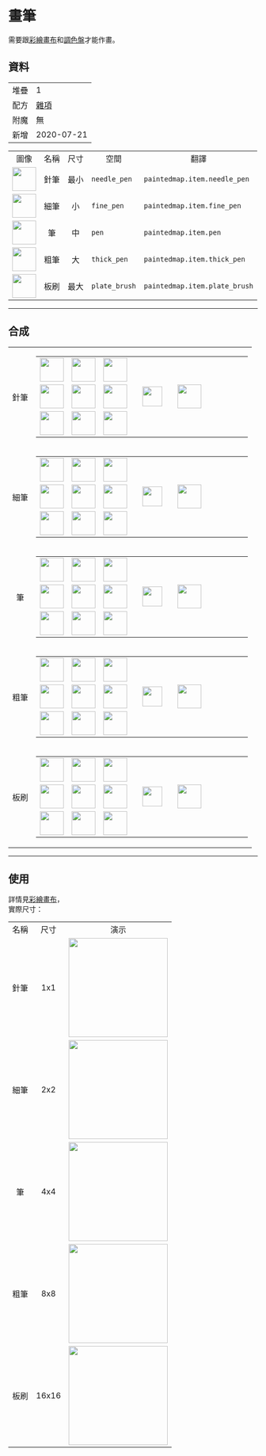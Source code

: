 # 畫筆
需要跟[彩繪畫布](draw_map.md)和[調色盤](palette.md)才能作畫。

## 資料

<table>
    <tr><td>堆疊</td><td>1</td></tr>
    <tr><td>配方</td><td><a href="https://minecraft.fandom.com/zh/wiki/合成/雜項配方">雜項</a></td></tr>
    <tr><td>附魔</td><td>無</td></tr>
    <tr><td>新增</td><td>2020-07-21</td></tr>
</table>
<table>
    <tr><td align="center">圖像</td><td align="center">名稱</td><td align="center">尺寸</td><td align="center">空間</td><td align="center">翻譯</td></tr>
    <tr><td align="center"><img src="https://i.imgur.com/WlYn4nT.png" height="48"/></td><td align="center">針筆</td><td align="center">最小</td><td><code>needle_pen</code></td><td><code>paintedmap.item.needle_pen</code></td></tr>
    <tr><td align="center"><img src="https://i.imgur.com/JCIHUl0.png" height="48"/></td><td align="center">細筆</td><td align="center">小</td><td><code>fine_pen</code></td><td><code>paintedmap.item.fine_pen</code></td></tr>
    <tr><td align="center"><img src="https://i.imgur.com/XzyZjMg.png" height="48"/></td><td align="center">筆</td><td align="center">中</td><td><code>pen</code></td><td><code>paintedmap.item.pen</code></td></tr>
    <tr><td align="center"><img src="https://i.imgur.com/Fc9LRKo.png" height="48"/></td><td align="center">粗筆</td><td align="center">大</td><td><code>thick_pen</code></td><td><code>paintedmap.item.thick_pen</code></td></tr>
    <tr><td align="center"><img src="https://i.imgur.com/wShVzC6.png" height="48"/></td><td align="center">板刷</td><td align="center">最大</td><td><code>plate_brush</code></td><td><code>paintedmap.item.plate_brush</code></td></tr>
</table>
  
---

## 合成
<table>
    <tr>
        <td align="center">針筆</td>
        <td>
            <table>
                <tr><td><img src="https://i.imgur.com/wl43BjZ.png" width="48"/></td><td><img src="https://i.imgur.com/wl43BjZ.png" width="48"/></td><td><img src="https://i.imgur.com/XefUJXX.png" width="48"/></td><td colspan="3"></td></tr>
                <tr><td><img src="https://i.imgur.com/wl43BjZ.png" width="48"/></td><td><img src="https://i.imgur.com/RnoRJkd.png" width="48"/></td><td><img src="https://i.imgur.com/wl43BjZ.png" width="48"/></td><td width="70" align="center"><img src="https://i.imgur.com/VE0KqIE.png" width="40"/></td><td><img src="https://i.imgur.com/WlYn4nT.png" width="48"/></td><td width="70"></td></tr>
                <tr><td><img src="https://i.imgur.com/RnoRJkd.png" width="48"/></td><td><img src="https://i.imgur.com/wl43BjZ.png" width="48"/></td><td><img src="https://i.imgur.com/wl43BjZ.png" width="48"/></td><td colspan="3"></td></tr>
            </table>
        </td>
    </tr>
    <tr>
        <td align="center">細筆</td>
        <td>
            <table>
                <tr><td><img src="https://i.imgur.com/wl43BjZ.png" width="48"/></td><td><img src="https://i.imgur.com/XefUJXX.png" width="48"/></td><td><img src="https://i.imgur.com/wl43BjZ.png" width="48"/></td><td colspan="3"></td></tr>
                <tr><td><img src="https://i.imgur.com/wl43BjZ.png" width="48"/></td><td><img src="https://i.imgur.com/RnoRJkd.png" width="48"/></td><td><img src="https://i.imgur.com/XefUJXX.png" width="48"/></td><td width="70" align="center"><img src="https://i.imgur.com/VE0KqIE.png" width="40"/></td><td><img src="https://i.imgur.com/JCIHUl0.png" width="48"/></td><td width="70"></td></tr>
                <tr><td><img src="https://i.imgur.com/RnoRJkd.png" width="48"/></td><td><img src="https://i.imgur.com/wl43BjZ.png" width="48"/></td><td><img src="https://i.imgur.com/wl43BjZ.png" width="48"/></td><td colspan="3"></td></tr>
            </table>
        </td>
    </tr>
    <tr>
        <td align="center">筆</td>
        <td>
            <table>
                <tr><td><img src="https://i.imgur.com/wl43BjZ.png" width="48"/></td><td><img src="https://i.imgur.com/XefUJXX.png" width="48"/></td><td><img src="https://i.imgur.com/XefUJXX.png" width="48"/></td><td colspan="3"></td></tr>
                <tr><td><img src="https://i.imgur.com/wl43BjZ.png" width="48"/></td><td><img src="https://i.imgur.com/RnoRJkd.png" width="48"/></td><td><img src="https://i.imgur.com/XefUJXX.png" width="48"/></td><td width="70" align="center"><img src="https://i.imgur.com/VE0KqIE.png" width="40"/></td><td><img src="https://i.imgur.com/XzyZjMg.png" width="48"/></td><td width="70"></td></tr>
                <tr><td><img src="https://i.imgur.com/RnoRJkd.png" width="48"/></td><td><img src="https://i.imgur.com/wl43BjZ.png" width="48"/></td><td><img src="https://i.imgur.com/wl43BjZ.png" width="48"/></td><td colspan="3"></td></tr>
            </table>
        </td>
    </tr>
    <tr>
        <td align="center">粗筆</td>
        <td>
            <table>
                <tr><td><img src="https://i.imgur.com/XefUJXX.png" width="48"/></td><td><img src="https://i.imgur.com/XefUJXX.png" width="48"/></td><td><img src="https://i.imgur.com/wl43BjZ.png" width="48"/></td><td colspan="3"></td></tr>
                <tr><td><img src="https://i.imgur.com/wl43BjZ.png" width="48"/></td><td><img src="https://i.imgur.com/RnoRJkd.png" width="48"/></td><td><img src="https://i.imgur.com/XefUJXX.png" width="48"/></td><td width="70" align="center"><img src="https://i.imgur.com/VE0KqIE.png" width="40"/></td><td><img src="https://i.imgur.com/Fc9LRKo.png" width="48"/></td><td width="70"></td></tr>
                <tr><td><img src="https://i.imgur.com/RnoRJkd.png" width="48"/></td><td><img src="https://i.imgur.com/wl43BjZ.png" width="48"/></td><td><img src="https://i.imgur.com/XefUJXX.png" width="48"/></td><td colspan="3"></td></tr>
            </table>
        </td>
    </tr>
    <tr>
        <td align="center">板刷</td>
        <td>
            <table>
                <tr><td><img src="https://i.imgur.com/XefUJXX.png" width="48"/></td><td><img src="https://i.imgur.com/XefUJXX.png" width="48"/></td><td><img src="https://i.imgur.com/XefUJXX.png" width="48"/></td><td colspan="3"></td></tr>
                <tr><td><img src="https://i.imgur.com/wl43BjZ.png" width="48"/></td><td><img src="https://i.imgur.com/RnoRJkd.png" width="48"/></td><td><img src="https://i.imgur.com/XefUJXX.png" width="48"/></td><td width="70" align="center"><img src="https://i.imgur.com/VE0KqIE.png" width="40"/></td><td><img src="https://i.imgur.com/wShVzC6.png" width="48"/></td><td width="70"></td></tr>
                <tr><td><img src="https://i.imgur.com/RnoRJkd.png" width="48"/></td><td><img src="https://i.imgur.com/wl43BjZ.png" width="48"/></td><td><img src="https://i.imgur.com/XefUJXX.png" width="48"/></td><td colspan="3"></td></tr>
            </table>
        </td>
    </tr>
</table>

---

## 使用
詳情見[彩繪畫布](draw_map.md)，  
實際尺寸：

<table>
    <tr><td align="center">名稱</td><td align="center">尺寸</td><td align="center">演示</td></tr>
    <tr><td align="center">針筆</td><td align="center">1x1</td><td><img src="https://i.imgur.com/B1l06La.png" width="200"/></td></tr>
    <tr><td align="center">細筆</td><td align="center">2x2</td><td><img src="https://i.imgur.com/56oaTGc.png" width="200"/></td></tr>
    <tr><td align="center">筆</td><td align="center">4x4</td><td><img src="https://i.imgur.com/9sP9rzb.png" width="200"/></td></tr>
    <tr><td align="center">粗筆</td><td align="center">8x8</td><td><img src="https://i.imgur.com/AkuO4ma.png" width="200"/></td></tr>
    <tr><td align="center">板刷</td><td align="center">16x16</td><td><img src="https://i.imgur.com/fKqoeNS.png" width="200"/></td></tr>
</table>